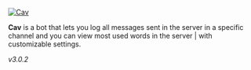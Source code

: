 [![Cav](https://i.imgur.com/7fVFQnJ.png)](https://github.com/xYossaf/Cav)


**Cav** is a bot that lets you log all messages sent in the server in a specific channel and you can view most used words in the server | with customizable settings.

*v3.0.2*
